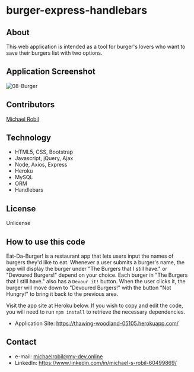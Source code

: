 # burger-express-handlebars

## About
This web application is intended as a tool for burger's lovers who want to save their burgers list with two options. 

## Application Screenshot
![08-Burger](https://user-images.githubusercontent.com/56613553/74096614-b2aec680-4ac6-11ea-9561-b6ac1550166b.png)

## Contributors
[Michael Robil](https://github.com/michaelrobil)

## Technology
- HTML5, CSS, Bootstrap
- Javascript, jQuery, Ajax
- Node, Axios, Express
- Heroku
- MySQL
- ORM
- Handlebars

## License
Unlicense

## How to use this code
Eat-Da-Burger! is a restaurant app that lets users input the names of burgers they'd like to eat.
Whenever a user submits a burger's name, the app will display the burger under "The Burgers that I still have." or "Devoured Burgers!" depend on your choice.
Each burger in "The Burgers that I still have." also has a `Devour it!` button. When the user clicks it, the burger will move down to "Devoured Burgers!" with the button "Not Hungry!" to bring it back to the previous area.

Visit the app site at Heroku below. If you wish to copy and edit the code, you will need to run ```npm install``` to retrieve the necessary dependencies.
- Application Site: https://thawing-woodland-05105.herokuapp.com/

## Contact

- e-mail: michaelrobil@my-dev.online
- LinkedIn: https://www.linkedin.com/in/michael-s-robil-60499869/

